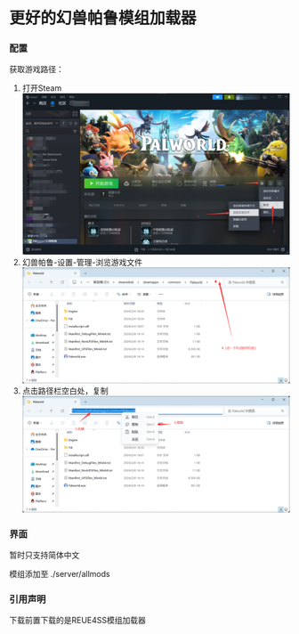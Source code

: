# 更好的幻兽帕鲁模组加载器 #
### 配置 ###

获取游戏路径：
1. 打开Steam
![image](server/static/1.png)
2. 幻兽帕鲁-设置-管理-浏览游戏文件
![image](server/static/2.png)
3. 点击路径栏空白处，复制
![image](server/static/3.png)

### 界面 ###
暂时只支持简体中文

模组添加至
./server/allmods

### 引用声明 ###

下载前置下载的是REUE4SS模组加载器